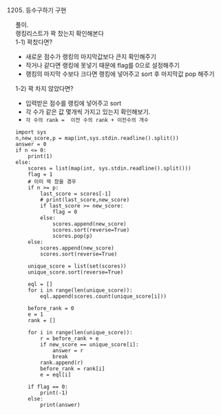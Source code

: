 1205. 등수구하기
구현

풀이.   
랭킹리스트가 꽉 찼는지 확인해본다   
1-1) 꽉찼다면?
  - 새로운 점수가 랭킹의 마지막값보다 큰지 확인해주기   
  - 작거나 같다면 랭킹에 못넣기 때문에 flag를 0으로 설정해주기   
  - 랭킹의 마지막 수보다 크다면 랭킹에 넣어주고 sort 후 마지막값 pop 해주기   

1-2) 꽉 차지 않았다면? 
  - 입력받은 점수를 랭킹에 넣어주고 sort   
  - 각 수가 같은 값 몇개씩 가지고 있는지 확인해보기.   
  - ```각 수의 rank =  이전 수의 rank + 이전수의 개수```
  
```python3
import sys
n,new_score,p = map(int,sys.stdin.readline().split())
answer = 0
if n <= 0:
    print(1)
else:
    scores = list(map(int, sys.stdin.readline().split()))
    flag = 1
    # 이미 꽉 찼을 경우
    if n >= p:
        last_score = scores[-1]
        # print(last_score,new_score)
        if last_score >= new_score:
            flag = 0
        else:
            scores.append(new_score)
            scores.sort(reverse=True)
            scores.pop(p)
    else:
        scores.append(new_score)
        scores.sort(reverse=True)

    unique_score = list(set(scores))
    unique_score.sort(reverse=True)

    eql = []
    for i in range(len(unique_score)):
        eql.append(scores.count(unique_score[i]))

    before_rank = 0
    e = 1
    rank = []

    for i in range(len(unique_score)):
        r = before_rank + e
        if new_score == unique_score[i]:
            answer = r
            break
        rank.append(r)
        before_rank = rank[i]
        e = eql[i]

    if flag == 0:
        print(-1)
    else:
        print(answer)
```
